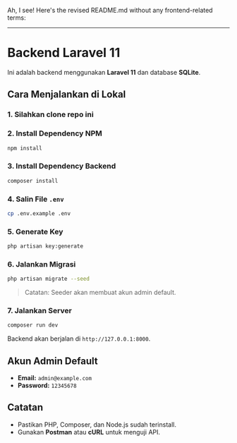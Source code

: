 Ah, I see! Here's the revised README.md without any frontend-related terms:

---

# Backend Laravel 11

Ini adalah backend menggunakan **Laravel 11** dan database **SQLite**.

## Cara Menjalankan di Lokal

### 1. Silahkan clone repo ini

### 2. Install Dependency NPM
```sh
npm install
```

### 3. Install Dependency Backend
```sh
composer install
```

### 4. Salin File `.env`
```sh
cp .env.example .env
```

### 5. Generate Key
```sh
php artisan key:generate
```

### 6. Jalankan Migrasi
```sh
php artisan migrate --seed
```
> Catatan: Seeder akan membuat akun admin default.

### 7. Jalankan Server
```sh
composer run dev
```
Backend akan berjalan di `http://127.0.0.1:8000`.

## Akun Admin Default
- **Email:** `admin@example.com`
- **Password:** `12345678`

## Catatan
- Pastikan PHP, Composer, dan Node.js sudah terinstall.
- Gunakan **Postman** atau **cURL** untuk menguji API.